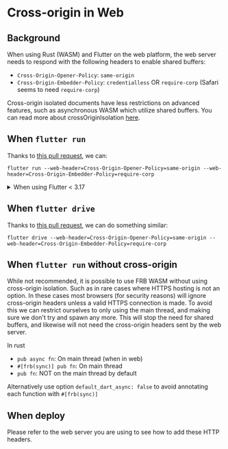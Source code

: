 # Cross-origin in Web

## Background

When using Rust (WASM) and Flutter on the web platform,
the web server needs to respond with the following headers to enable shared buffers:

- `Cross-Origin-Opener-Policy`: `same-origin`
- `Cross-Origin-Embedder-Policy`: `credentialless` OR `require-corp` (Safari seems to need `require-corp`)

Cross-origin isolated documents have less restrictions on advanced features, such as asynchronous WASM which utilize shared buffers.
You can read more about crossOriginIsolation [here](https://developer.mozilla.org/en-US/docs/Web/API/Window/crossOriginIsolated).

## When `flutter run`

Thanks to [this pull request](https://github.com/flutter/flutter/pull/136297), we can:

```shell
flutter run --web-header=Cross-Origin-Opener-Policy=same-origin --web-header=Cross-Origin-Embedder-Policy=require-corp
```

<details>
<summary>When using Flutter &lt; 3.17</summary>

If you are still using Flutter before 3.17, the Flutter source code installed on your computer needs to be hacked as follows.

Suppose your `flutter` is installed at `/whatever-path/bin/flutter` (this can be found by e.g. `which flutter`).
Firstly, modify the file at `/whatever-path/packages/flutter_tools/lib/src/isolated/devfs_web.dart`.
Find out the line

```dart
httpServer!.defaultResponseHeaders.remove('x-frame-options', 'SAMEORIGIN');
```

And *add* a few lines about headers near it:

```diff
     httpServer!.defaultResponseHeaders.remove('x-frame-options', 'SAMEORIGIN');
 
+    print('Temporary hack Flutter framework to add headers');
+    httpServer!.defaultResponseHeaders.add('cross-origin-opener-policy', 'same-origin');
+    httpServer!.defaultResponseHeaders.add('cross-origin-embedder-policy', 'require-corp');
+
     final PackageConfig packageConfig = buildInfo.packageConfig;
```

Secondly, you need to remove the following file to let Flutter understand the source has been changed.

```shell
rm /whatever-path/bin/cache/flutter_tools.stamp
```

</details>

## When `flutter drive`

Thanks to [this pull request](https://github.com/flutter/flutter/pull/136297), we can do something similar:

```shell
flutter drive --web-header=Cross-Origin-Opener-Policy=same-origin --web-header=Cross-Origin-Embedder-Policy=require-corp
```

## When `flutter run` without cross-origin
While not recommended, it is possible to use FRB WASM without using cross-origin isolation.
Such as in rare cases where HTTPS hosting is not an option.
In these cases most browsers (for security reasons) will ignore cross-origin headers unless a valid HTTPS connection is made.
To avoid this we can restrict ourselves to only using the main thread, and making sure we don't try and spawn any more.
This will stop the need for shared buffers, and likewise will not need the cross-origin headers sent by the web server.

In rust
- `pub async fn`: On main thread (when in web)
- `#[frb(sync)] pub fn`: On main thread
- `pub fn`: NOT on the main thread by default

Alternatively use option `default_dart_async: false` to avoid annotating each function with `#[frb(sync)]`

## When deploy
Please refer to the web server you are using to see how to add these HTTP headers.
